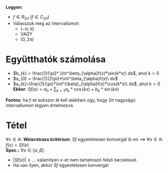 **Legyen**:
- $f \in R_{2\pi}$ ($f \in C_{2\pi}$) 
- Válasszuk meg az intervallumot:
	- $(-\pi,\pi)$ 
	- VAGY
	- $(0,2\pi)$
# Együtthatók számolása
- $b_{k} = \frac{1}{\pi}* \int^\beta_{\alpha}f(x)*\sin(k*x)\ dx$, ahol $k > 0$ 
- $a_{0} = \frac{1}{2\pi}*\int^\beta_{\alpha}f(x)\ dx$
- $a_{k}=\frac{1}{\pi}*\int^{\beta}_{\alpha}f(x)*\cos(k*x)\ dx$, ahol $k > 0$
**Ekkor**: 
$Sf(x) = a_{0} + \sum_{k=1}a_{k}*\cos(kx) + b_{k}*\sin(kx)$

**Fontos**: ha $f$-et sokszor át kell alakítani úgy, hogy $2\pi$ nagyságú intervallumon legyen értelmezve.

# Tétel
$\forall x \in \mathbb{R}:$ **Weierstrass kritérium**: $Sf$ egyenletesen konvergál $\mathbb{R}$-en $\implies$ $\forall x \in \mathbb{R}:$ $f(x) = Sf(x)$  
**Spec.:** $\forall x \in [\alpha,\beta]$:
- $|Sf(x)| \leq\dots$ valamilyen $x$-et nem tartalmazó felső becsléssel.
- Ha van ilyen, akkor $Sf$ egyenletesen konvergál 

